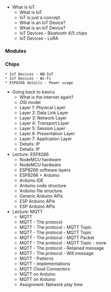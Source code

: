 * What is IoT
    * What is IoT
    * IoT is just a concept
    * What is an IoT Device?
    * What is an IoT Device?
    * IoT Devices - Bluetooth 4/5 chips
    * IoT Devices - LoRA
### Modules
### Chips
    * IoT Devices - NB-IoT
    * IoT Devices - Wi-Fi
    * ESP8266 details - Power usage
* Going back to basics
    * What is the internet again?
    * OSI model
    * Layer 1: Physical Layer
    * Layer 2: Data Link Layer
    * Layer 3: Network Layer
    * Layer 4: Transport Layer
    * Layer 5: Session Layer
    * Layer 6: Presentation Layer
    * Layer 7: Application Layer
    * Details: IP
    * Details: IP
* Lecture: ESP8266
    * NodeMCU hardware
    * NodeMCU hardware
    * ESP8266 software layers
    * ESP8266 + Arduino
    * Arduino IDE
    * Arduino code structure
    * Arduino file structure
    * Generic Arduino APIs
    * ESP Arduino APIs
    * ESP Arduino APIs
* Lecture: MQTT
    * MQTT
    * MQTT - The protocol
    * MQTT - The protocol - MQTT Topic
    * MQTT - The protocol - MQTT Topic
    * MQTT - The protocol - MQTT Packet
    * MQTT - The protocol - MQTT Topic - more
    * MQTT - The protocol - Retained message
    * MQTT - The protocol - Will message
    * MQTT - Patterns
    * MQTT - Implementations
    * MQTT Cloud Connectors
    * MQTT on Arduino
    * MQTT on Arduino
    * Assignment: Network play time
